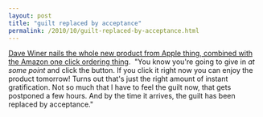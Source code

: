 ```yaml
---
layout: post
title: "guilt replaced by acceptance"
permalink: /2010/10/guilt-replaced-by-acceptance.html
---
```


<p><a href="http://scripting.com/stories/2010/10/28/myAiryBook.html" target="_self">Dave Winer nails the whole new product from Apple thing, combined with the Amazon one click ordering thing</a>. &#0160;&quot;You know you&#39;re going to give in&#0160;<em>at some point</em>&#0160;and click the button. If you click it right now you can enjoy the product tomorrow! Turns out that&#39;s just the right amount of instant gratification. Not so much that I have to feel the guilt now, that gets postponed a few hours. And by the time it arrives, the guilt has been replaced by acceptance.&quot;</p>


